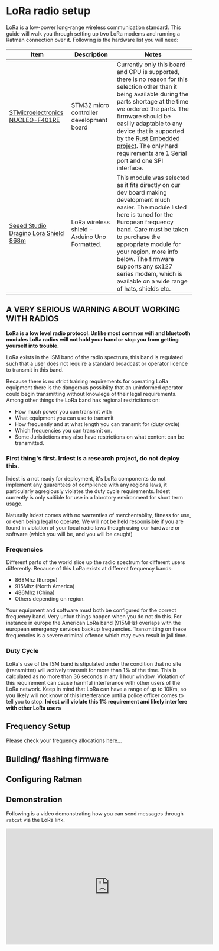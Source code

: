 # LoRa radio setup

[LoRa]() is a low-power long-range wireless communication standard.
This guide will walk you through setting up two LoRa modems and
running a Ratman connection over it.  Following is the hardware list
you will need:

| Item                                                                                                                                     | Description                              | Notes                                                                                                                                                                                               |
|------------------------------------------------------------------------------------------------------------------------------------------|------------------------------------------|------------------------------------------------------------------------------------------------------------------------------------------------------------------------------------------------------------|
| [STMicroelectronics NUCLEO-F401RE](https://eu.mouser.com/ProductDetail/STMicroelectronics/NUCLEO-F401RE?qs=fK8dlpkaUMvGeToFJ6rzdA%3D%3D) | STM32 micro controller development board | Currently only this board and CPU is supported, there is no reason for this selection other than it being available during the parts shortage at the time we ordered the parts. The firmware should be easilly adaptable to any device that is supported by the [Rust Embedded project](https://github.com/rust-embedded). The only hard requirements are 1 Serial port and one SPI interface. |
| [Seeed Studio Dragino Lora Shield 868m](https://eu.mouser.com/ProductDetail/Seeed-Studio/114990615?qs=GZwCxkjl%252BU02ODDBHQ6wrw%3D%3D)  | LoRa wireless shield - Arduino Uno Formatted. | This module was selected as it fits directly on our dev board making development much easier. The module listed here is tuned for the European frequency band. Care must be taken to purchase the appropriate module for your region, more info below. The firmware supports any sx127 series modem, which is available on a wide range of hats, shields etc.                    |


## A VERY SERIOUS WARNING ABOUT WORKING WITH RADIOS
**LoRa is a low level radio protocol. Unlike most common wifi and bluetooth modules LoRa radios will not hold your hand or stop you from getting yourself into trouble.**

LoRa exists in the ISM band of the radio spectrum, this band is regulated such that a user does not require a standard broadcast or operator licence to transmit in this band. 

Because there is no strict training requirements for operating LoRa equipment there is the dangerous possiblity that an uninformed operator could begin transmitting without knowlege of their legal requirements. Among other things the LoRa band has regional restrictions on:

  * How much power you can transmit with
  * What equipment you can use to transmit
  * How frequently and at what length you can transmit for (duty cycle)
  * Which frequencies you can transmit on.
  * Some Juristictions may also have restrictions on what content can be transmitted.

### First thing's first. Irdest is a research project, do not deploy this.
Irdest is a not ready for deployment, it's LoRa components do not implement any guarentees of complience with any regions laws, it particularly agregiously violates the duty cycle requirements. Irdest currently is only suitible for use in a labrotory environment for short term usage.

Naturally Irdest comes with no warrenties of merchentablity, fitness for use, or even being legal to operate. We will not be held responisible if you are found in violation of your local radio laws though using our hardware or software (which you will be, and you will be caught)

### Frequencies
Different parts of the world slice up the radio spectrum for different users differently. Because of this LoRa exists at different frequency bands:

  * 868Mhz (Europe)
  * 915Mhz (North America)
  * 486Mhz (China)
  * Others depending on region. 

Your equipment and software must both be configured for the correct frequency band. Very unfun things happen when you do not do this. For instance in europe the American LoRa band (915MHz) overlaps with the european emergency services backup frequencies. Transmitting on these frequencies is a severe criminal offence which may even result in jail time. 

### Duty Cycle
LoRa's use of the ISM band is stipulated under the condition that no site (transmitter) will actively transmit for more than 1% of the time. This is calculated as no more than 36 seconds in any 1 hour window. Violation of this requirement can cause harmful interferance with other users of the LoRa network. Keep in mind that LoRa can have a range of up to 10Km, so you likely will not know of this interferance until a police officer comes to tell you to stop. **Irdest will violate this 1% requirement and likely interfere with other LoRa users**


## Frequency Setup

Please check your frequency allocations [here](wikipedia-whatever)...


## Building/ flashing firmware


## Configuring Ratman


## Demonstration

Following is a video demonstrating how you can send messages through
`ratcat` via the LoRa link.

<iframe title="LoRa Irdest Demo (September 2022)" src="https://diode.zone/videos/embed/bccc81ae-495f-409f-86df-97c5b64e8c98" allowfullscreen="" sandbox="allow-same-origin allow-scripts allow-popups" width="560" height="315" frameborder="0"></iframe>
